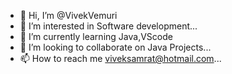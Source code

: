 - 👋 Hi, I’m @VivekVemuri
- 👀 I’m interested in Software development...
- 🌱 I’m currently learning Java,VScode
- 💞️ I’m looking to collaborate on Java Projects...
- 📫 How to reach me viveksamrat@hotmail.com...

<!---
VivekVemuri/VivekVemuri is a ✨ special ✨ repository because its `README.md` (this file) appears on your GitHub profile.
You can click the Preview link to take a look at your changes.
--->
